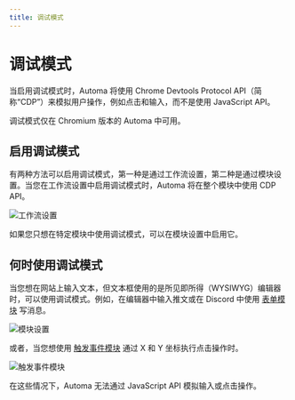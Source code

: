 ```yaml
---
title: 调试模式
---
```


# 调试模式
当启用调试模式时，Automa 将使用 Chrome Devtools Protocol API（简称“CDP”）来模拟用户操作，例如点击和输入，而不是使用 JavaScript API。

调试模式仅在 Chromium 版本的 Automa 中可用。

## 启用调试模式
有两种方法可以启用调试模式，第一种是通过工作流设置，第二种是通过模块设置。当您在工作流设置中启用调试模式时，Automa 将在整个模块中使用 CDP API。

![工作流设置](https://s3.ap-southeast-1.amazonaws.com/automa-pub/i/2024/12/02/16oapo-0c.png)

如果您只想在特定模块中使用调试模式，可以在模块设置中启用它。

## 何时使用调试模式
当您想在网站上输入文本，但文本框使用的是所见即所得（WYSIWYG）编辑器时，可以使用调试模式。例如，在编辑器中输入推文或在 Discord 中使用 [表单模块](../blocks/forms.md) 写消息。

![模块设置](https://s3.ap-southeast-1.amazonaws.com/automa-pub/i/2024/12/02/16oapn-0l.png)

或者，当您想使用 [触发事件模块](../blocks/trigger-event.md) 通过 X 和 Y 坐标执行点击操作时。

![触发事件模块](https://s3.ap-southeast-1.amazonaws.com/automa-pub/i/2024/12/02/16oapo-9u.png)

在这些情况下，Automa 无法通过 JavaScript API 模拟输入或点击操作。